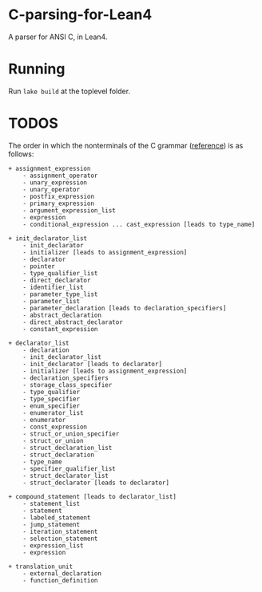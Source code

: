 # C-parsing-for-Lean4
A parser for ANSI C, in Lean4.

# Running

Run `lake build` at the toplevel folder.

# TODOS
The order in which the nonterminals of the C grammar ([reference](https://www.lysator.liu.se/c/ANSI-C-grammar-y.html#shift-expression)) is as follows:
```
+ assignment_expression
    - assignment_operator
    - unary_expression
    - unary_operator
    - postfix_expression
    - primary_expression
    - argument_expression_list
    - expression
    - conditional_expression ... cast_expression [leads to type_name]

+ init_declarator_list
    - init_declarator
    - initializer [leads to assignment_expression]
    - declarator
    - pointer
    - type_qualifier_list
    - direct_declarator
    - identifier_list
    - parameter_type_list
    - parameter_list
    - parameter_declaration [leads to declaration_specifiers]
    - abstract_declaration
    - direct_abstract_declarator
    - constant_expression

+ declarator_list
    - declaration
    - init_declarator_list
    - init_declarator [leads to declarator]
    - initializer [leads to assignment_expression]
    - declaration_specifiers
    - storage_class_specifier
    - type_qualifier
    - type_specifier
    - enum_specifier
    - enumerator_list
    - enumerator
    - const_expression
    - struct_or_union_specifier
    - struct_or_union
    - struct_declaration_list
    - struct_declaration
    - type_name
    - specifier_qualifier_list
    - struct_declarator_list
    - struct_declarator [leads to declarator]

+ compound_statement [leads to declarator_list]
    - statement_list
    - statement
    - labeled_statement
    - jump_statement
    - iteration_statement
    - selection_statement
    - expression_list
    - expression

+ translation_unit
    - external_declaration
    - function_definition
```
